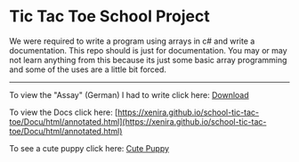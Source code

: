 # Tic Tac Toe School Project
We were required to write a program using arrays in c# and write a documentation. This repo should is just for documentation. You may or may not learn anything from this because its just some basic array programming and some of the uses are a little bit forced. 

---

To view the "Assay" (German) I had to write click here: [Download](https://xenira.github.io/school-tic-tac-toe/Array_Programmierung.docx)

To view the Docs click here: [https://xenira.github.io/school-tic-tac-toe/Docu/html/annotated.html](https://xenira.github.io/school-tic-tac-toe/Docu/html/annotated.html)

To see a cute puppy click here: [Cute Puppy](http://my10online.com/wp-content/uploads/2011/09/cute_puppy-5312.jpg)
